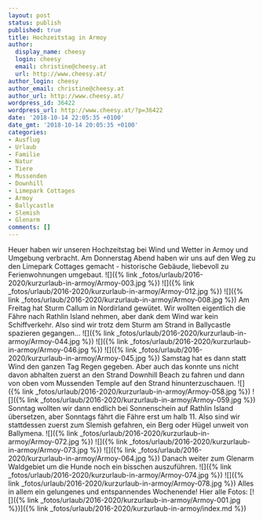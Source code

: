 ```yaml
---
layout: post
status: publish
published: true
title: Hochzeitstag in Armoy
author:
  display_name: cheesy
  login: cheesy
  email: christine@cheesy.at
  url: http://www.cheesy.at/
author_login: cheesy
author_email: christine@cheesy.at
author_url: http://www.cheesy.at/
wordpress_id: 36422
wordpress_url: http://www.cheesy.at/?p=36422
date: '2018-10-14 22:05:35 +0100'
date_gmt: '2018-10-14 20:05:35 +0100'
categories:
- Ausflug
- Urlaub
- Familie
- Natur
- Tiere
- Mussenden
- Downhill
- Limepark Cottages
- Armoy
- Ballycastle
- Slemish
- Glenarm
comments: []
---
```

Heuer haben wir unseren Hochzeitstag bei Wind und Wetter in Armoy und Umgebung verbracht.
Am Donnerstag Abend haben wir uns auf den Weg zu den Limepark Cottages gemacht - historische Gebäude, liebevoll zu Ferienwohnungen umgebaut.
![]({% link _fotos/urlaub/2016-2020/kurzurlaub-in-armoy/Armoy-003.jpg %})
![]({% link _fotos/urlaub/2016-2020/kurzurlaub-in-armoy/Armoy-012.jpg %})
![]({% link _fotos/urlaub/2016-2020/kurzurlaub-in-armoy/Armoy-008.jpg %})
Am Freitag hat Sturm Callum in Nordirland gewütet. Wir wollten eigentlich die Fähre nach Rathlin Island nehmen, aber dank dem Wind war kein Schiffverkehr. Also sind wir trotz dem Sturm am Strand in Ballycastle spazieren gegangen...
![]({% link _fotos/urlaub/2016-2020/kurzurlaub-in-armoy/Armoy-044.jpg %})
![]({% link _fotos/urlaub/2016-2020/kurzurlaub-in-armoy/Armoy-046.jpg %})
![]({% link _fotos/urlaub/2016-2020/kurzurlaub-in-armoy/Armoy-045.jpg %})
Samstag hat es dann statt Wind den ganzen Tag Regen gegeben. Aber auch das konnte uns nicht davon abhalten zuerst an den Strand Downhill Beach zu fahren und dann von oben vom Mussenden Temple auf den Strand hinunterzuschauen.
![]({% link _fotos/urlaub/2016-2020/kurzurlaub-in-armoy/Armoy-058.jpg %})
![]({% link _fotos/urlaub/2016-2020/kurzurlaub-in-armoy/Armoy-059.jpg %})
Sonntag wollten wir dann endlich bei Sonnenschein auf Rathlin Island übersetzen, aber Sonntags fährt die Fähre erst um halb 11. Also sind wir stattdessen zuerst zum Slemish gefahren, ein Berg oder Hügel unweit von Ballymena.
![]({% link _fotos/urlaub/2016-2020/kurzurlaub-in-armoy/Armoy-072.jpg %})
![]({% link _fotos/urlaub/2016-2020/kurzurlaub-in-armoy/Armoy-073.jpg %})
![]({% link _fotos/urlaub/2016-2020/kurzurlaub-in-armoy/Armoy-064.jpg %})
Danach weiter zum Glenarm Waldgebiet um die Hunde noch ein bisschen auszuführen.
![]({% link _fotos/urlaub/2016-2020/kurzurlaub-in-armoy/Armoy-074.jpg %})
![]({% link _fotos/urlaub/2016-2020/kurzurlaub-in-armoy/Armoy-078.jpg %})
Alles in allem ein gelungenes und entspannendes Wochenende!
Hier alle Fotos:
[![]({% link _fotos/urlaub/2016-2020/kurzurlaub-in-armoy/Armoy-001.jpg %})]({% link _fotos/urlaub/2016-2020/kurzurlaub-in-armoy/index.md %})
